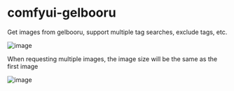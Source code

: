 # comfyui-gelbooru
Get images from gelbooru, support multiple tag searches, exclude tags, etc.

![image](https://github.com/1mckw/Comfyui-gelbooru/assets/110599763/f0740345-7f79-417f-b8c7-ed5328ec21f4)

When requesting multiple images, the image size will be the same as the first image

![image](https://github.com/1mckw/Comfyui-gelbooru/assets/110599763/7616aa1d-39cf-4088-bfb2-31520682ac0c)

